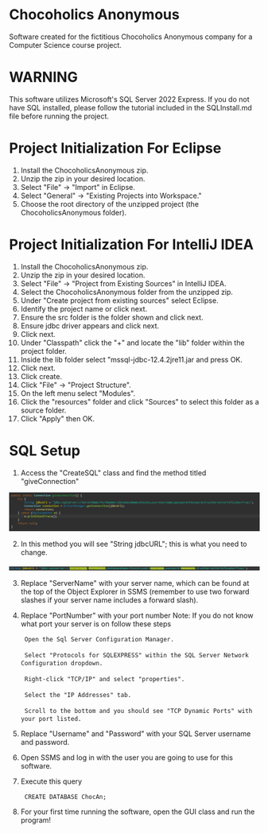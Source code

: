 # Chocoholics Anonymous
Software created for the fictitious Chocoholics Anonymous company for a Computer Science course project.
# WARNING
This software utilizes Microsoft's SQL Server 2022 Express. If you do not have SQL installed, please follow the tutorial included in the SQLInstall.md file before running the project.
# Project Initialization For Eclipse
1. Install the ChocoholicsAnonymous zip.
2. Unzip the zip in your desired location.
3. Select "File" -> "Import" in Eclipse.
4. Select "General" -> "Existing Projects into Workspace."
5. Choose the root directory of the unzipped project (the ChocoholicsAnonymous folder).

# Project Initialization For IntelliJ IDEA
1. Install the ChocoholicsAnonymous zip.
2. Unzip the zip in your desired location.
3. Select "File" -> "Project from Existing Sources" in IntelliJ IDEA.
4. Select the ChocoholicsAnonymous folder from the unzipped zip.
5. Under "Create project from existing sources" select Eclipse.
6. Identify the project name or click next.
7. Ensure the src folder is the folder shown and click next.
8. Ensure jdbc driver appears and click next.
9. Click next.
10. Under "Classpath" click the "+" and locate the "lib" folder within the project folder.
11. Inside the lib folder select "mssql-jdbc-12.4.2jre11.jar and press OK.
12. Click next.
13. Click create.
14. Click "File" -> "Project Structure".
15. On the left menu select "Modules".
16. Click the "resources" folder and click "Sources" to select this folder as a source folder.
17. Click "Apply" then OK.
# SQL Setup
1. Access the "CreateSQL" class and find the method titled "giveConnection"

![Method to change](SetupImages/Method.PNG)

2. In this method you will see "String jdbcURL"; this is what you need to change.


![Line to change](SetupImages/LineToChange.PNG)

3. Replace "ServerName" with your server name, which can be found at the top of the Object Explorer in SSMS (remember to use two forward slashes if your server name includes a forward slash).

4. Replace "PortNumber" with your port number Note: If you do not know what port your server is on follow these steps

        Open the Sql Server Configuration Manager.

        Select "Protocols for SQLEXPRESS" within the SQL Server Network Configuration dropdown.

        Right-click "TCP/IP" and select "properties".

        Select the "IP Addresses" tab.

        Scroll to the bottom and you should see "TCP Dynamic Ports" with your port listed.

5. Replace "Username" and "Password" with your SQL Server username and password.
6. Open SSMS and log in with the user you are going to use for this software.
7. Execute this query

        CREATE DATABASE ChocAn;
   
8. For your first time running the software, open the GUI class and run the program!


